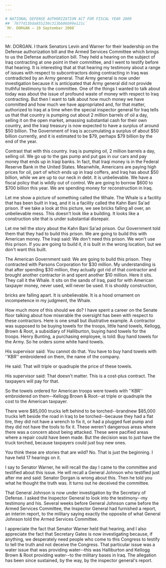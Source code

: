 ```yaml
---
---

# NATIONAL DEFENSE AUTHORIZATION ACT FOR FISCAL YEAR 2009
## `7677d13bda855230c313bb06b99e121c`
`Mr. DORGAN — 10 September 2008`

---
```



Mr. DORGAN. I thank Senators Levin and Warner for their leadership on 
the Defense authorization bill and the Armed Services Committee which 
brings to us the Defense authorization bill. They held a hearing on the 
subject of Iraq contracting at one point in their committee, and I went 
to testify before that hearing. It is interesting that at that hearing 
my testimony about a range of issues with respect to subcontractors 
doing contracting in Iraq was contradicted by an Army general. That 
Army general is now under investigation because it is anticipated that 
Army general did not provide truthful testimony to the committee. One 
of the things I wanted to talk about today was about the issue of 
profound waste of money with respect to Iraq contracting. But then I 
want to talk about how much money we have committed and how much we 
have appropriated and, for that matter, authorized to Iraq at a time 
when the special inspector general for Iraq tells us that that country 
is pumping out about 2 million barrels of oil a day, selling it on the 
open market, amassing substantial cash for their own country, and the 
Iraqi treasury is now expected to have a surplus of around $50 billion. 
The Government of Iraq is accumulating a surplus of about $50 billion 
currently, and it is estimated to be $79, perhaps $79 billion by the 
end of the year.

Contrast that with this country. Iraq is pumping oil, 2 million 
barrels a day, selling oil. We go up to the gas pump and put gas in our 
cars and pay money that ends up in Iraqi banks. In fact, that Iraqi 
money is in the Federal Reserve Bank in the United States. Meanwhile, 
Americans are paying high prices for oil, part of which ends up in 
Iraqi coffers, and Iraq has about $50 billion, while we are up to our 
neck in debt. It is unbelievable. We have a fiscal policy that is 
wildly out of control. We are going to borrow $600 to $700 billion this 
year. We are spending money for reconstruction in Iraq.

Let me show a picture of something called the Whale. The Whale is a 
facility that has been built in Iraq, and it is a facility called the 
Kahn Bani Sa'ad prison. If we take a look at this picture, we see 
bricks falling all over, an unbelievable mess. This doesn't look like a 
building. It looks like a construction site that is under substantial 
disrepair.

Let me tell the story about the Kahn Bani Sa'ad prison. Our 
Government told them that they had to build this prison. We are going 
to build this with American money. The Iraqi said: We don't need this 
prison. We won't use this prison. If you are going to build it, it is 
built in the wrong location, but we don't want this built.

The American Government said: We are going to build this prison. They 
contracted with Parsons Corporation for $30 million. My understanding 
is that after spending $30 million, they actually got rid of that 
contractor and brought another contractor in and spent another $10 
million. Here it sits. They call it the Whale. It sits on the sands of 
Iraq, paid for with American taxpayer money, never used, will never be 
used. It is shoddy construction,


bricks are falling apart. It is unbelievable. It is a hood ornament on 
incompetence in my judgment, the Whale.

How much more of this should we do? I have spent a career on the 
Senate floor talking about how miserable the oversight has been with 
respect to these contractors. Here is one small but illustrative 
example. A contractor was supposed to be buying towels for the troops, 
little hand towels, Kellogg, Brown & Root, a subsidiary of Halliburton, 
buying hand towels for the troops. Henry Bunting, a purchasing 
employee, is told: Buy hand towels for the Army. So he orders some 
white hand towels.

His supervisor said: You cannot do that. You have to buy hand towels 
with ''KBR'' embroidered on them, the name of the company.

He said: That will triple or quadruple the price of these towels.

His supervisor said: That doesn't matter. This is a cost-plus 
contract. The taxpayers will pay for that.

So the towels ordered for American troops were towels with ''KBR'' 
embroidered on them--Kellogg Brown & Root--at triple or quadruple the 
cost to the American taxpayer.

There were $85,000 trucks left behind to be torched--brandnew $85,000 
trucks left beside the road in Iraq to be torched--because they had a 
flat tire, they did not have a wrench to fix it, or had a plugged fuel 
pump and they did not have the tools to fix it. These weren't dangerous 
areas where there was a concern about being attacked. These were 
pacified areas where a repair could have been made. But the decision 
was to just have the truck torched, because taxpayers could just buy 
new ones.

You think these are stories that are wild? No. That is just the 
beginning. I have held 17 hearings on it.

I say to Senator Warner, he will recall the day I came to the 
committee and testified about this issue. He will recall a General 
Johnson who testified just after me and said: Senator Dorgan is wrong 
about this. Then he told you what he thought the truth was. It turns 
out he deceived the committee.

That General Johnson is now under investigation by the Secretary of 
Defense. I asked the Inspector General to look into the testimony--my 
testimony and his. Several weeks before General Johnson came before the 
Armed Services Committee, the Inspector General had furnished a report, 
an interim report, to the military saying exactly the opposite of what 
General Johnson told the Armed Services Committee.

I appreciate the fact that Senator Warner held that hearing, and I 
also appreciate the fact that Secretary Gates is now investigating 
because, if anything, we desperately need people who come to this 
Congress to testify to tell the truth and not deceive the Congress. 
That particular issue was a water issue that was providing water--this 
was Halliburton and Kellogg Brown & Root providing water--to the 
military bases in Iraq. The allegation has been since sustained, by the 
way, by the inspector general's report.